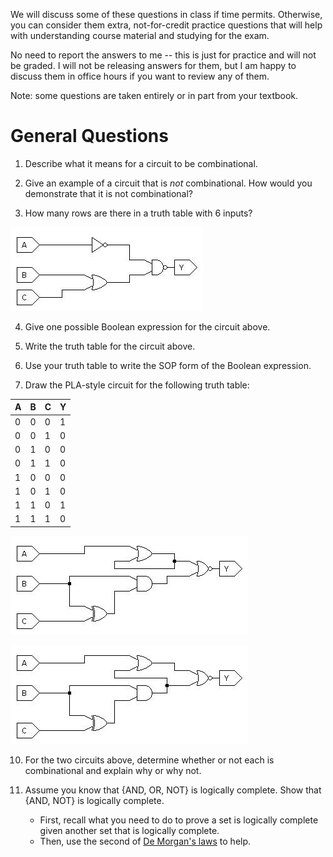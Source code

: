 We will discuss some of these questions in class if time permits.
Otherwise, you can consider them extra, not-for-credit practice questions that
will help with understanding course material and studying for the exam.

No need to report the answers to me --
this is just for practice and will not be graded.
I will not be releasing answers for them,
but I am happy to discuss them in office hours if you want to review any of
them.

Note: some questions are taken entirely or in part from your textbook.

# General Questions

1. Describe what it means for a circuit to be combinational.

2. Give an example of a circuit that is *not* combinational.
   How would you demonstrate that it is not combinational?

3. How many rows are there in a truth table with 6 inputs?

![circuit 1](images/simple_circuit_1.jpg)

4. Give one possible Boolean expression for the circuit above.

5. Write the truth table for the circuit above.

6. Use your truth table to write the SOP form of the Boolean expression.

7. Draw the PLA-style circuit for the following truth table:

A | B | C | Y |
--- | --- | --- | --- |
0 | 0 | 0 | 1 |
0 | 0 | 1 | 0 |
0 | 1 | 0 | 0 |
0 | 1 | 1 | 0 |
1 | 0 | 0 | 0 |
1 | 0 | 1 | 0 |
1 | 1 | 0 | 1 |
1 | 1 | 1 | 0 |


![combinational circuit 1](images/maybe_combinational_1.jpg)

![combinational circuit 2](images/maybe_combinational_2.jpg)

10. For the two circuits above,
determine whether or not each is combinational and explain why or why not.

11. Assume you know that {AND, OR, NOT} is logically complete.
Show that {AND, NOT} is logically complete.
    * First, recall what you need to do to prove a set is logically complete
    given another set that is logically complete.
    * Then, use the second of
    [De Morgan's laws](https://en.wikipedia.org/wiki/De_Morgan%27s_laws#Engineering)
    to help.

<!--
Other questions if time permits:
* Design a circuit that outputs "true" if a given day of the week (Sun-Sat) is
  part of the weekend (Saturday and Sunday only; not Friday).
  Otherwise, the circuit outputs "false".
  * How many bits of input should your circuit have?
  * How are the days encoded?
  * Given your answers to the two questions above, draw the circuit.

* The following truth table has two inputs and two outputs.
  Draw the corresponding circuit.
  *Hint:* You can essentially draw separate circuits for Y and Z and connect
  the *inputs* of the circuits to each other.

A | B | Y | Z |
--- | --- | --- | --- |
0 | 0 | 0 | 0 |
0 | 1 | 1 | 1 |
1 | 0 | 0 | 1 |
1 | 1 | 1 | 0 |
-->
